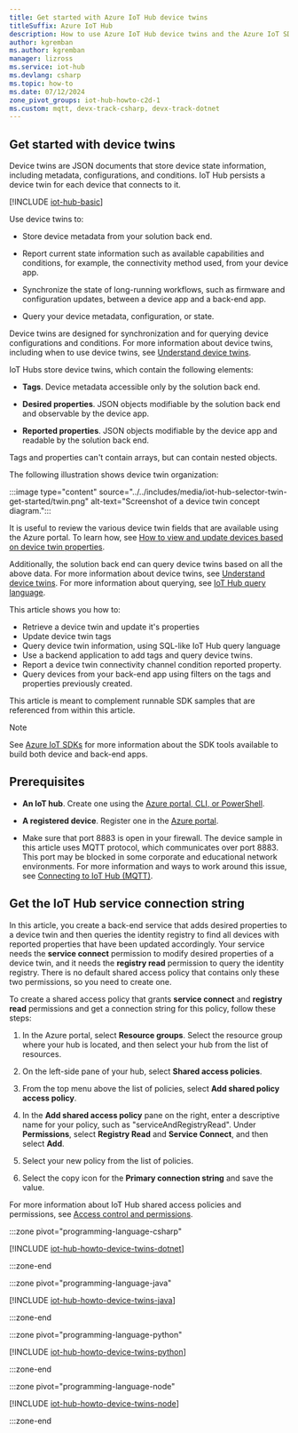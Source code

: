 ```yaml
---
title: Get started with Azure IoT Hub device twins
titleSuffix: Azure IoT Hub
description: How to use Azure IoT Hub device twins and the Azure IoT SDKs to create and simulate devices, add tags to device twins, and execute IoT Hub queries. 
author: kgremban
ms.author: kgremban
manager: lizross
ms.service: iot-hub
ms.devlang: csharp
ms.topic: how-to
ms.date: 07/12/2024
zone_pivot_groups: iot-hub-howto-c2d-1
ms.custom: mqtt, devx-track-csharp, devx-track-dotnet
---
```


## Get started with device twins

Device twins are JSON documents that store device state information, including metadata, configurations, and conditions. IoT Hub persists a device twin for each device that connects to it.

[!INCLUDE [iot-hub-basic](../../includes/iot-hub-basic-whole.md)]

Use device twins to:

* Store device metadata from your solution back end.

* Report current state information such as available capabilities and conditions, for example, the connectivity method used, from your device app.

* Synchronize the state of long-running workflows, such as firmware and configuration updates, between a device app and a back-end app.

* Query your device metadata, configuration, or state.

Device twins are designed for synchronization and for querying device configurations and conditions. For more information about device twins, including when to use device twins, see [Understand device twins](iot-hub-devguide-device-twins.md).

IoT Hubs store device twins, which contain the following elements:

* **Tags**. Device metadata accessible only by the solution back end.

* **Desired properties**. JSON objects modifiable by the solution back end and observable by the device app.

* **Reported properties**. JSON objects modifiable by the device app and readable by the solution back end.

Tags and properties can't contain arrays, but can contain nested objects.

The following illustration shows device twin organization:

:::image type="content" source="../../includes/media/iot-hub-selector-twin-get-started/twin.png" alt-text="Screenshot of a device twin concept diagram.":::

It is useful to review the various device twin fields that are available using the Azure portal. To learn how, see [How to view and update devices based on device twin properties](/azure/iot-hub/manage-device-twins).

Additionally, the solution back end can query device twins based on all the above data.
For more information about device twins, see [Understand device twins](iot-hub-devguide-device-twins.md). For more information about querying, see [IoT Hub query language](iot-hub-devguide-query-language.md).

This article shows you how to:

* Retrieve a device twin and update it's properties
* Update device twin tags
* Query device twin information, using SQL-like IoT Hub query language
* Use a backend application to add tags and query device twins.
* Report a device twin connectivity channel condition reported property.
* Query devices from your back-end app using filters on the tags and properties previously created.

This article is meant to complement runnable SDK samples that are referenced from within this article.

> [!NOTE]
> See [Azure IoT SDKs](iot-hub-devguide-sdks.md) for more information about the SDK tools available to build both device and back-end apps.

## Prerequisites

* **An IoT hub**. Create one using the [Azure portal, CLI, or PowerShell](create-hub.md).

* **A registered device**. Register one in the [Azure portal](create-connect-device.md).

* Make sure that port 8883 is open in your firewall. The device sample in this article uses MQTT protocol, which communicates over port 8883. This port may be blocked in some corporate and educational network environments. For more information and ways to work around this issue, see [Connecting to IoT Hub (MQTT)](../iot/iot-mqtt-connect-to-iot-hub.md#connecting-to-iot-hub).

## Get the IoT Hub service connection string

In this article, you create a back-end service that adds desired properties to a device twin and then queries the identity registry to find all devices with reported properties that have been updated accordingly. Your service needs the **service connect** permission to modify desired properties of a device twin, and it needs the **registry read** permission to query the identity registry. There is no default shared access policy that contains only these two permissions, so you need to create one.

To create a shared access policy that grants **service connect** and **registry read** permissions and get a connection string for this policy, follow these steps:

1. In the Azure portal, select **Resource groups**. Select the resource group where your hub is located, and then select your hub from the list of resources.

1. On the left-side pane of your hub, select **Shared access policies**.

1. From the top menu above the list of policies, select **Add shared policy access policy**.

1. In the **Add shared access policy** pane on the right, enter a descriptive name for your policy, such as "serviceAndRegistryRead". Under **Permissions**, select **Registry Read** and **Service Connect**, and then select **Add**.

1. Select your new policy from the list of policies.

1. Select the copy icon for the **Primary connection string** and save the value.

For more information about IoT Hub shared access policies and permissions, see [Access control and permissions](/azure/iot-hub/authenticate-authorize-sas).

:::zone pivot="programming-language-csharp"

[!INCLUDE [iot-hub-howto-device-twins-dotnet](../../includes/iot-hub-howto-device-twins-dotnet.md)]

:::zone-end

:::zone pivot="programming-language-java"

[!INCLUDE [iot-hub-howto-device-twins-java](../../includes/iot-hub-howto-device-twins-java.md)]

:::zone-end

:::zone pivot="programming-language-python"

[!INCLUDE [iot-hub-howto-device-twins-python](../../includes/iot-hub-howto-device-twins-python.md)]

:::zone-end

:::zone pivot="programming-language-node"

[!INCLUDE [iot-hub-howto-device-twins-node](../../includes/iot-hub-howto-device-twins-node.md)]

:::zone-end
